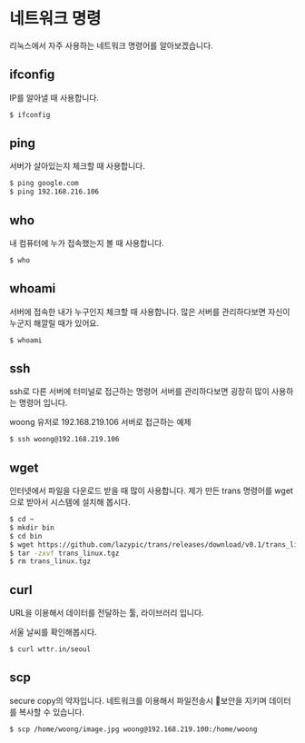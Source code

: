 # 네트워크 명령
리눅스에서 자주 사용하는 네트워크 명령어를 알아보겠습니다.

## ifconfig
IP를 알아낼 때 사용합니다.

```bash
$ ifconfig
```

## ping
서버가 살아있는지 체크할 때 사용합니다.

```bash
$ ping google.com
$ ping 192.168.216.106
```

## who
내 컴퓨터에 누가 접속했는지 볼 때 사용합니다. 

```bash
$ who
```

## whoami
서버에 접속한 내가 누구인지 체크할 때 사용합니다.
많은 서버를 관리하다보면 자신이 누군지 해깔릴 때가 있어요.

```bash
$ whoami
```

## ssh
ssh로 다른 서버에 터미널로 접근하는 명령어
서버를 관리하다보면 굉장히 많이 사용하는 명령어 입니다.

woong 유저로 192.168.219.106 서버로 접근하는 예제

```bash
$ ssh woong@192.168.219.106
```

## wget
인터넷에서 파일을 다운로드 받을 때 많이 사용합니다.
제가 만든 trans 명령어를 wget으로 받아서 시스템에 설치해 봅시다.

```bash
$ cd ~
$ mkdir bin
$ cd bin
$ wget https://github.com/lazypic/trans/releases/download/v0.1/trans_linux.tgz
$ tar -zxvf trans_linux.tgz
$ rm trans_linux.tgz
```

## curl
URL을 이용해서 데이터를 전달하는 툴, 라이브러리 입니다.

서울 날씨를 확인해봅시다.

```bash
$ curl wttr.in/seoul
```

## scp
secure copy의 약자입니다. 네트워크를 이용해서 파일전송시 보안을 지키며 데이터를 복사할 수 있습니다.

```bash
$ scp /home/woong/image.jpg woong@192.168.219.100:/home/woong
```